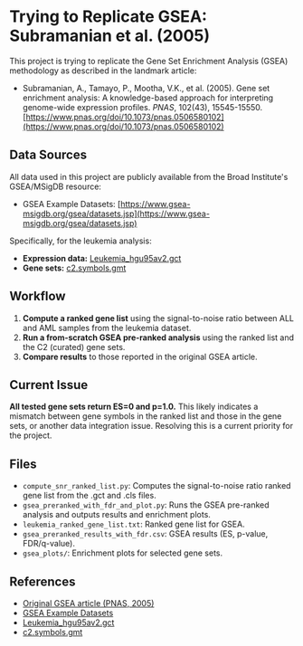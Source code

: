 # Trying to Replicate GSEA: Subramanian et al. (2005)

This project is trying to replicate the Gene Set Enrichment Analysis (GSEA) methodology as described in the landmark article:

- Subramanian, A., Tamayo, P., Mootha, V.K., et al. (2005). Gene set enrichment analysis: A knowledge-based approach for interpreting genome-wide expression profiles. *PNAS*, 102(43), 15545-15550. [https://www.pnas.org/doi/10.1073/pnas.0506580102](https://www.pnas.org/doi/10.1073/pnas.0506580102)

## Data Sources

All data used in this project are publicly available from the Broad Institute's GSEA/MSigDB resource:
- GSEA Example Datasets: [https://www.gsea-msigdb.org/gsea/datasets.jsp](https://www.gsea-msigdb.org/gsea/datasets.jsp)

Specifically, for the leukemia analysis:
- **Expression data:** [Leukemia_hgu95av2.gct](https://data.broadinstitute.org/gsea-msigdb/gsea/dataset_files/Leukemia_hgu95av2.gct)
- **Gene sets:** [c2.symbols.gmt](https://data.broadinstitute.org/gsea-msigdb/gsea/dataset_files/c2.symbols.gmt)

## Workflow

1. **Compute a ranked gene list** using the signal-to-noise ratio between ALL and AML samples from the leukemia dataset.
2. **Run a from-scratch GSEA pre-ranked analysis** using the ranked list and the C2 (curated) gene sets.
3. **Compare results** to those reported in the original GSEA article.

## Current Issue

**All tested gene sets return ES=0 and p=1.0.** This likely indicates a mismatch between gene symbols in the ranked list and those in the gene sets, or another data integration issue. Resolving this is a current priority for the project.

## Files
- `compute_snr_ranked_list.py`: Computes the signal-to-noise ratio ranked gene list from the .gct and .cls files.
- `gsea_preranked_with_fdr_and_plot.py`: Runs the GSEA pre-ranked analysis and outputs results and enrichment plots.
- `leukemia_ranked_gene_list.txt`: Ranked gene list for GSEA.
- `gsea_preranked_results_with_fdr.csv`: GSEA results (ES, p-value, FDR/q-value).
- `gsea_plots/`: Enrichment plots for selected gene sets.

## References
- [Original GSEA article (PNAS, 2005)](https://www.pnas.org/doi/10.1073/pnas.0506580102)
- [GSEA Example Datasets](https://www.gsea-msigdb.org/gsea/datasets.jsp)
- [Leukemia_hgu95av2.gct](https://data.broadinstitute.org/gsea-msigdb/gsea/dataset_files/Leukemia_hgu95av2.gct)
- [c2.symbols.gmt](https://data.broadinstitute.org/gsea-msigdb/gsea/dataset_files/c2.symbols.gmt)
